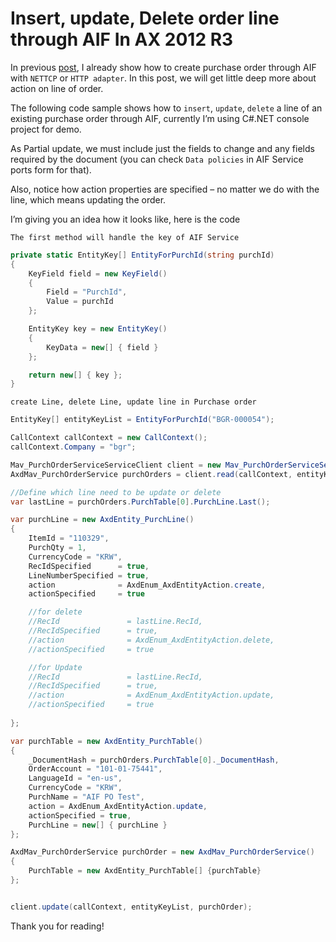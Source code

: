 # Insert, update, Delete order line through AIF In AX 2012 R3


In previous [post](/2016-12-28-crud-purchase-order-using-aif-in-dynamics-ax-2012-r3/), I already show how to create purchase order through AIF with `NETTCP` or `HTTP adapter`. In this post, we will get little deep more about action on line of order.

The following code sample shows how to `insert`, `update`, `delete` a line of an existing purchase order through AIF, currently I’m using C#.NET console project for demo.

As Partial update, we must include just the fields to change and any fields required by the document (you can check `Data policies` in AIF Service ports form for that).

Also, notice how action properties are specified – no matter we do with the line, which means updating the order.

I’m giving you an idea how it looks like, here is the code

`The first method will handle the key of AIF Service`

```C#
private static EntityKey[] EntityForPurchId(string purchId)
{
	KeyField field = new KeyField()
	{
		Field = "PurchId",
		Value = purchId
	};

	EntityKey key = new EntityKey()
	{
		KeyData = new[] { field }
	};

	return new[] { key };
}

```

<!--more-->
`create Line, delete Line, update line in Purchase order`

```C#
EntityKey[] entityKeyList = EntityForPurchId("BGR-000054");

CallContext callContext = new CallContext();
callContext.Company = "bgr";

Mav_PurchOrderServiceServiceClient client = new Mav_PurchOrderServiceServiceClient();
AxdMav_PurchOrderService purchOrders = client.read(callContext, entityKeyList);

//Define which line need to be update or delete
var lastLine = purchOrders.PurchTable[0].PurchLine.Last();

var purchLine = new AxdEntity_PurchLine()
{
	ItemId = "110329",
	PurchQty = 1,
	CurrencyCode = "KRW",
	RecIdSpecified      = true,
	LineNumberSpecified = true,
	action              = AxdEnum_AxdEntityAction.create,
	actionSpecified     = true

	//for delete
	//RecId               = lastLine.RecId,
	//RecIdSpecified      = true,
	//action              = AxdEnum_AxdEntityAction.delete,
	//actionSpecified     = true

	//for Update
	//RecId               = lastLine.RecId,
	//RecIdSpecified      = true,
	//action              = AxdEnum_AxdEntityAction.update,
	//actionSpecified     = true
	
};

var purchTable = new AxdEntity_PurchTable()
{
	_DocumentHash = purchOrders.PurchTable[0]._DocumentHash,
	OrderAccount = "101-01-75441",
	LanguageId = "en-us",
	CurrencyCode = "KRW",
	PurchName = "AIF PO Test",
	action = AxdEnum_AxdEntityAction.update,
	actionSpecified = true,
	PurchLine = new[] { purchLine }
};

AxdMav_PurchOrderService purchOrder = new AxdMav_PurchOrderService()
{
	PurchTable = new AxdEntity_PurchTable[] {purchTable}
};


client.update(callContext, entityKeyList, purchOrder);

```


Thank you for reading!

